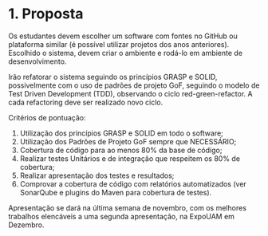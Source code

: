 # 1. Proposta

Os estudantes devem escolher um software com fontes no GitHub ou plataforma similar (é possível utilizar projetos dos anos anteriores). Escolhido o sistema, devem criar o ambiente e rodá-lo em ambiente de desenvolvimento.

Irão refatorar o sistema seguindo os princípios GRASP e SOLID, possivelmente com o uso de padrões de projeto GoF, seguindo o modelo de Test Driven Development (TDD), observando o ciclo red-green-refactor. A cada refactoring deve ser realizado novo ciclo.

Critérios de pontuação:

1. Utilização dos princípios GRASP e SOLID em todo o software;
2. Utilização dos Padrões de Projeto GoF sempre que NECESSÁRIO;
3. Cobertura de código para ao menos 80% da base de código;
4. Realizar testes Unitários e de integração que respeitem os 80% de cobertura;
5. Realizar apresentação dos testes e resultados;
6. Comprovar a cobertura de código com relatórios automatizados (ver SonarQube e plugins do Maven para cobertura de testes).

Apresentação se dará na última semana de novembro, com os melhores trabalhos elencáveis a uma segunda apresentação, na ExpoUAM em Dezembro.
